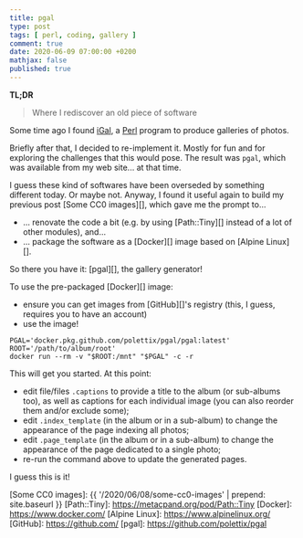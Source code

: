 ```yaml
---
title: pgal
type: post
tags: [ perl, coding, gallery ]
comment: true
date: 2020-06-09 07:00:00 +0200
mathjax: false
published: true
---
```


**TL;DR**

> Where I rediscover an old piece of software

Some time ago I found [iGal][], a [Perl][] program to produce galleries
of photos.

Briefly after that, I decided to re-implement it. Mostly for fun and for
exploring the challenges that this would pose. The result was `pgal`,
which was available from my web site... at that time.

I guess these kind of softwares have been overseded by something
different today. Or maybe not. Anyway, I found it useful again to build
my previous post [Some CC0 images][], which gave me the prompt to...

- ... renovate the code a bit (e.g. by using [Path::Tiny][] instead of a
  lot of other modules), and...
- ... package the software as a [Docker][] image based on [Alpine
  Linux][].

So there you have it: [pgal][], the gallery generator!

To use the pre-packaged [Docker][] image:

- ensure you can get images from [GitHub][]'s registry (this, I guess,
  requires you to have an account)
- use the image!

```shell
PGAL='docker.pkg.github.com/polettix/pgal/pgal:latest'
ROOT='/path/to/album/root'
docker run --rm -v "$ROOT:/mnt" "$PGAL" -c -r
```

This will get you started. At this point:

- edit file/files `.captions` to provide a title to the album (or
  sub-albums too), as well as captions for each individual image (you
  can also reorder them and/or exclude some);
- edit `.index_template` (in the album or in a sub-album) to change the
  appearance of the page indexing all photos;
- edit `.page_template` (in the album or in a sub-album) to change the
  appearance of the page dedicated to a single photo;
- re-run the command above to update the generated pages.


I guess this is it!

[iGal]: http://igal.sourceforge.net/
[Perl]: https://www.perl.org/
[Some CC0 images]: {{ '/2020/06/08/some-cc0-images' | prepend: site.baseurl }}
[Path::Tiny]: https://metacpand.org/pod/Path::Tiny
[Docker]: https://www.docker.com/
[Alpine Linux]: https://www.alpinelinux.org/
[GitHub]: https://github.com/
[pgal]: https://github.com/polettix/pgal
